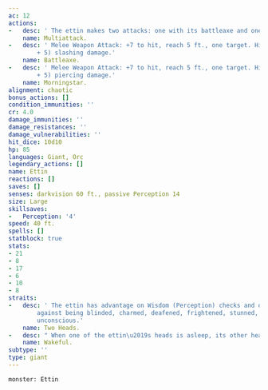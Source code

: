 ```yaml
---
ac: 12
actions:
-   desc: ' The ettin makes two attacks: one with its battleaxe and one with its morningstar.'
    name: Multiattack.
-   desc: ' Melee Weapon Attack: +7 to hit, reach 5 ft., one target. Hit: 14 (2d8
        + 5) slashing damage.'
    name: Battleaxe.
-   desc: ' Melee Weapon Attack: +7 to hit, reach 5 ft., one target. Hit: 14 (2d8
        + 5) piercing damage.'
    name: Morningstar.
alignment: chaotic
bonus_actions: []
condition_immunities: ''
cr: 4.0
damage_immunities: ''
damage_resistances: ''
damage_vulnerabilities: ''
hit_dice: 10d10
hp: 85
languages: Giant, Orc
legendary_actions: []
name: Ettin
reactions: []
saves: []
senses: darkvision 60 ft., passive Perception 14
size: Large
skillsaves:
-   Perception: '4'
speed: 40 ft.
spells: []
statblock: true
stats:
- 21
- 8
- 17
- 6
- 10
- 8
straits:
-   desc: ' The ettin has advantage on Wisdom (Perception) checks and on saving throws
        against being blinded, charmed, deafened, frightened, stunned, and knocked
        unconscious.'
    name: Two Heads.
-   desc: " When one of the ettin\u2019s heads is asleep, its other head is awake."
    name: Wakeful.
subtype: ''
type: giant
---
```

```statblock
monster: Ettin
```